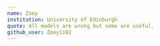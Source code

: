 ```yaml
---
name: Zoey
institution: University of Edinburgh
quote: All models are wrong but some are useful.
github_user: Zoey1102
---
```

